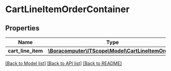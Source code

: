 # CartLineItemOrderContainer

## Properties
Name | Type | Description | Notes
------------ | ------------- | ------------- | -------------
**cart_line_item** | [**\Boracomputer\ITScope\Model\CartLineItemOrder[]**](CartLineItemOrder.md) |  | 

[[Back to Model list]](../README.md#documentation-for-models) [[Back to API list]](../README.md#documentation-for-api-endpoints) [[Back to README]](../README.md)


